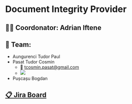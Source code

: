 # Document Integrity Provider

## 👨‍🏫 Coordonator: Adrian Iftene

## 🚀 Team:
- Aungurenci Tudor Paul
- Pasat Tudor Cosmin
  - 📧 tcosmin.pasat@gmail.com
  - ![](https://dcbadge.vercel.app/api/shield/336957618331451403)
- Pușcașu Bogdan

## [📋 Jira Board](https://dipaset.atlassian.net/jira/software/projects/DIP/boards/1)
